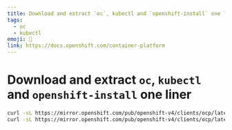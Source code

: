 ```yaml
---
title: Download and extract `oc`, kubectl and `openshift-install` one liner
tags:
  - oc
  - kubectl
emoji: 🔧
link: https://docs.openshift.com/container-platform
---
```


# Download and extract `oc`, `kubectl` and `openshift-install` one liner

```sh
curl -sL https://mirror.openshift.com/pub/openshift-v4/clients/ocp/latest/openshift-client-linux-${OCPVERSION}.tar.gz | sudo tar -C /usr/local/bin -xzf - oc kubectl
curl -sL https://mirror.openshift.com/pub/openshift-v4/clients/ocp/latest/openshift-install-linux-${OCPVERSION}.tar.gz | sudo tar -C /usr/local/bin -xzf - openshift-install
```
